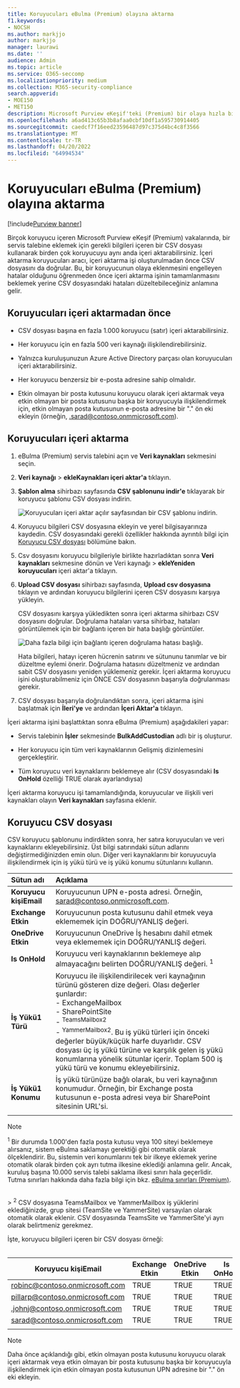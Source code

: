```yaml
---
title: Koruyucuları eBulma (Premium) olayına aktarma
f1.keywords:
- NOCSH
ms.author: markjjo
author: markjjo
manager: laurawi
ms.date: ''
audience: Admin
ms.topic: article
ms.service: O365-seccomp
ms.localizationpriority: medium
ms.collection: M365-security-compliance
search.appverid:
- MOE150
- MET150
description: Microsoft Purview eKeşif'teki (Premium) bir olaya hızla birden çok koruyucu ve ilişkili veri kaynağı eklemek için toplu içeri aktarma aracını kullanın.
ms.openlocfilehash: a6ad413c65b3b8afaa0cbf10df1a595730914405
ms.sourcegitcommit: caedcf7f16eed23596487d97c375d4bc4c8f3566
ms.translationtype: MT
ms.contentlocale: tr-TR
ms.lasthandoff: 04/20/2022
ms.locfileid: "64994534"
---
```

# <a name="import-custodians-to-an-ediscovery-premium-case"></a>Koruyucuları eBulma (Premium) olayına aktarma

[!include[Purview banner](../includes/purview-rebrand-banner.md)]

Birçok koruyucu içeren Microsoft Purview eKeşif (Premium) vakalarında, bir servis talebine eklemek için gerekli bilgileri içeren bir CSV dosyası kullanarak birden çok koruyucuyu aynı anda içeri aktarabilirsiniz. İçeri aktarma koruyucuları aracı, içeri aktarma işi oluşturulmadan önce CSV dosyasını da doğrular. Bu, bir koruyucunun olaya eklenmesini engelleyen hatalar olduğunu öğrenmeden önce içeri aktarma işinin tamamlanmasını beklemek yerine CSV dosyasındaki hataları düzeltebileceğiniz anlamına gelir.

## <a name="before-you-import-custodians"></a>Koruyucuları içeri aktarmadan önce

- CSV dosyası başına en fazla 1.000 koruyucu (satır) içeri aktarabilirsiniz.

- Her koruyucu için en fazla 500 veri kaynağı ilişkilendirebilirsiniz.  

- Yalnızca kuruluşunuzun Azure Active Directory parçası olan koruyucuları içeri aktarabilirsiniz.

- Her koruyucu benzersiz bir e-posta adresine sahip olmalıdır.

- Etkin olmayan bir posta kutusunu koruyucu olarak içeri aktarmak veya etkin olmayan bir posta kutusunu başka bir koruyucuyla ilişkilendirmek için, etkin olmayan posta kutusunun e-posta adresine bir "." ön eki ekleyin (örneğin, .sarad@contoso.onmmicrosoft.com).

## <a name="import-custodians"></a>Koruyucuları içeri aktarma

1. eBulma (Premium) servis talebini açın ve **Veri kaynakları** sekmesini seçin.

2. **Veri kaynağı** >  **ekleKaynakları içeri aktar'a** tıklayın.

3. **Şablon alma** sihirbazı sayfasında **CSV şablonunu indir'e** tıklayarak bir koruyucu şablonu CSV dosyası indirin.

   ![Koruyucuları içeri aktar açılır sayfasından bir CSV şablonu indirin.](../media/ImportCustodians1.png)

4. Koruyucu bilgileri CSV dosyasına ekleyin ve yerel bilgisayarınıza kaydedin. CSV dosyasındaki gerekli özellikler hakkında ayrıntılı bilgi için [Koruyucu CSV dosyası](#custodian-csv-file) bölümüne bakın.

5. Csv dosyasını koruyucu bilgileriyle birlikte hazırladıktan sonra **Veri kaynakları** sekmesine dönün ve Veri kaynağı  > **ekleYeniden** **koruyucuları** içeri aktar'a tıklayın.

6. **Upload CSV dosyası** sihirbazı sayfasında, **Upload csv dosyasına** tıklayın ve ardından koruyucu bilgilerini içeren CSV dosyasını karşıya yükleyin.

   CSV dosyasını karşıya yükledikten sonra içeri aktarma sihirbazı CSV dosyasını doğrular. Doğrulama hataları varsa sihirbaz, hataları görüntülemek için bir bağlantı içeren bir hata başlığı görüntüler.

   ![Daha fazla bilgi için bağlantı içeren doğrulama hatası başlığı.](../media/ImportCustodians2.png)

   Hata bilgileri, hatayı içeren hücrenin satırını ve sütununu tanımlar ve bir düzeltme eylemi önerir. Doğrulama hatasını düzeltmeniz ve ardından sabit CSV dosyasını yeniden yüklemeniz gerekir. İçeri aktarma koruyucu işini oluşturabilmeniz için ÖNCE CSV dosyasının başarıyla doğrulanması gerekir.

7. CSV dosyası başarıyla doğrulandıktan sonra, içeri aktarma işini başlatmak için **İleri'ye** ve ardından **İçeri Aktar'a** tıklayın.

İçeri aktarma işini başlattıktan sonra eBulma (Premium) aşağıdakileri yapar:

- Servis talebinin **İşler** sekmesinde **BulkAddCustodian** adlı bir iş oluşturur.

- Her koruyucu için tüm veri kaynaklarının Gelişmiş dizinlemesini gerçekleştirir.

- Tüm koruyucu veri kaynaklarını beklemeye alır (CSV dosyasındaki **Is OnHold** özelliği TRUE olarak ayarlandıysa)

İçeri aktarma koruyucu işi tamamlandığında, koruyucular ve ilişkili veri kaynakları olayın **Veri kaynakları** sayfasına eklenir.

## <a name="custodian-csv-file"></a>Koruyucu CSV dosyası

CSV koruyucu şablonunu indirdikten sonra, her satıra koruyucuları ve veri kaynaklarını ekleyebilirsiniz. Üst bilgi satırındaki sütun adlarını değiştirmediğinizden emin olun. Diğer veri kaynaklarını bir koruyucuyla ilişkilendirmek için iş yükü türü ve iş yükü konumu sütunlarını kullanın.

| Sütun adı|Açıklama|
|:------- |:------------------------------------------------------------|
|**Koruyucu kişiEmail**     |Koruyucunun UPN e-posta adresi. Örneğin, sarad@contoso.onmicrosoft.com.           |
|**Exchange Etkin** | Koruyucunun posta kutusunu dahil etmek veya eklememek için DOĞRU/YANLIŞ değeri.      |
|**OneDrive Etkin** | Koruyucunun OneDrive İş hesabını dahil etmek veya eklememek için DOĞRU/YANLIŞ değeri. |
|**Is OnHold**        | Koruyucu veri kaynaklarının beklemeye alıp almayacağını belirten DOĞRU/YANLIŞ değeri. <sup>1</sup>     |
|**İş Yükü1 Türü**         |Koruyucu ile ilişkilendirilecek veri kaynağının türünü gösteren dize değeri. Olası değerler şunlardır: <br/>- ExchangeMailbox<br/> - SharePointSite<br/>- <sup>TeamsMailbox2</sup><br/>- <sup>YammerMailbox2</sup>. Bu iş yükü türleri için önceki değerler büyük/küçük harfe duyarlıdır. CSV dosyası üç iş yükü türüne ve karşılık gelen iş yükü konumlarına yönelik sütunlar içerir. Toplam 500 iş yükü türü ve konumu ekleyebilirsiniz.|
|**İş Yükü1 Konumu**     | İş yükü türünüze bağlı olarak, bu veri kaynağının konumudur. Örneğin, bir Exchange posta kutusunun e-posta adresi veya bir SharePoint sitesinin URL'si. |
|||

> [!NOTE]
> <sup>1</sup> Bir durumda 1.000'den fazla posta kutusu veya 100 siteyi beklemeye alırsanız, sistem eBulma saklamayı gerektiği gibi otomatik olarak ölçeklendirir. Bu, sistemin veri konumlarını tek bir ilkeye eklemek yerine otomatik olarak birden çok ayrı tutma ilkesine eklediği anlamına gelir. Ancak, kuruluş başına 10.000 servis talebi saklama ilkesi sınırı hala geçerlidir. Tutma sınırları hakkında daha fazla bilgi için bkz. [eBulma sınırları (Premium)](limits-ediscovery20.md#hold-limits).
<br>
> <sup>2</sup> CSV dosyasına TeamsMailbox ve YammerMailbox iş yüklerini eklediğinizde, grup sitesi (TeamSite ve YammerSite) varsayılan olarak otomatik olarak eklenir. CSV dosyasında TeamsSite ve YammerSite'yi ayrı olarak belirtmeniz gerekmez.

İşte, koruyucu bilgileri içeren bir CSV dosyası örneği:<br/><br/>

|Koruyucu kişiEmail      | Exchange Etkin | OneDrive Etkin | Is OnHold | İş Yükü1 Türü | İş Yükü1 Konumu             |
| ----------------- | ---------------- | ---------------- | --------- | -------------- | ------------------------------ |
|robinc@contoso.onmicrosoft.com | TRUE             | TRUE             | TRUE      | SharePointSite | https://contoso.sharepoint.com |
|pillarp@contoso.onmicrosoft.com | TRUE             | TRUE             | TRUE      | |  |
|.johnj@contoso.onmicrosoft.com|TRUE|TRUE|TRUE||
|sarad@contoso.onmicrosoft.com|TRUE|TRUE|TRUE|ExchangeMailbox|.saradavis@contoso.onmicrosoft.com
||||||

> [!NOTE]
> Daha önce açıklandığı gibi, etkin olmayan posta kutusunu koruyucu olarak içeri aktarmak veya etkin olmayan bir posta kutusunu başka bir koruyucuyla ilişkilendirmek için etkin olmayan posta kutusunun UPN adresine bir "." ön eki ekleyin.
